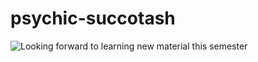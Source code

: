 # psychic-succotash
![Looking forward to learning new material this semester](https://i.insider.com/601441dd6dfbe10018e00c25?width=1136&format=jpeg)
